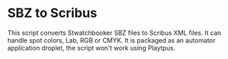 
# SBZ to Scribus #

This script converts Stwatchbooker SBZ files to Scribus XML files.
It can handle spot colors, Lab, RGB or CMYK.
It is packaged as an automator application droplet, the script won't work using Playtpus.

